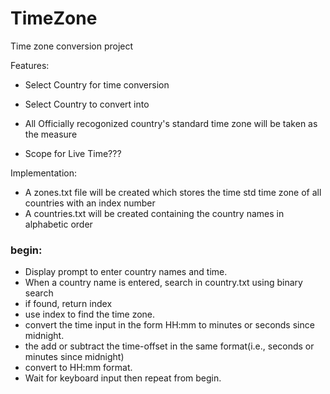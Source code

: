 # TimeZone
Time zone conversion project


Features:
- Select Country for time conversion
- Select Country to convert into
- All Officially recogonized country's standard time zone will be taken as the measure

- Scope for Live Time???


Implementation:
- A zones.txt file will be created which stores the time std time zone of all countries with an
    index number
- A countries.txt will be created containing the country names in alphabetic order

### begin:
- Display prompt to enter country names and time.
- When a country name is entered, search in country.txt using binary search
- if found, return index
- use index to find the time zone.
- convert the time input in the form HH:mm to minutes or seconds since midnight.
- the add or subtract the time-offset in the same format(i.e., seconds or minutes since midnight)
- convert to HH:mm format.
- Wait for keyboard input then repeat from begin.

